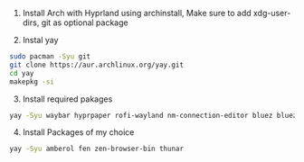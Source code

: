 1. Install Arch with Hyprland using archinstall, Make sure to add xdg-user-dirs, git as optional package

2. Instal yay 
```sh
sudo pacman -Syu git
git clone https://aur.archlinux.org/yay.git
cd yay
makepkg -si
```

3. Install required pakages 
```sh
yay -Syu waybar hyprpaper rofi-wayland nm-connection-editor bluez bluez-util blueman pavucontrol brightnessctl gvfs-mtp ttf-jetbrains-mono-nerd hyprshot 
```
4. Install Packages of my choice 
```sh
yay -Syu amberol fen zen-browser-bin thunar
```